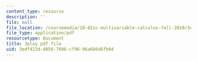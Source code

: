 ```yaml
---
content_type: resource
description: ''
file: null
file_location: /coursemedia/18-02sc-multivariable-calculus-fall-2010/3edf422d40567606cf9696a686d6fb6d_RoTz_ylFHfY.pdf
file_type: application/pdf
resourcetype: Document
title: 3play pdf file
uid: 3edf422d-4056-7606-cf96-96a686d6fb6d
---
```


